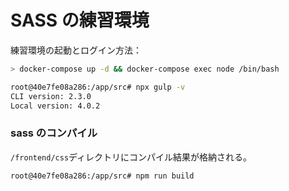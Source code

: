 # SASS の練習環境

練習環境の起動とログイン方法：
```bash
> docker-compose up -d && docker-compose exec node /bin/bash

root@40e7fe08a286:/app/src# npx gulp -v
CLI version: 2.3.0
Local version: 4.0.2
```

### sass のコンパイル
``/frontend/css``ディレクトリにコンパイル結果が格納される。
```bash
root@40e7fe08a286:/app/src# npm run build
```
